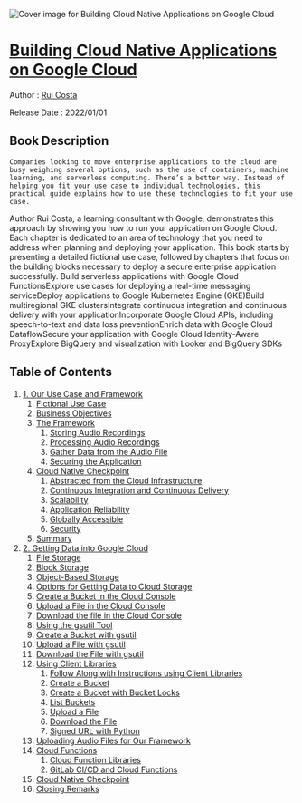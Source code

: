 ![Cover image for Building Cloud Native Applications on Google Cloud](https://imgdetail.ebookreading.net/cover/cover/20200920/EB9781492089025.jpg)

[Building Cloud Native Applications on Google Cloud](https://ebookreading.net/view/book/Building+Cloud+Native+Applications+on+Google+Cloud-EB9781492089025_1.html "Building Cloud Native Applications on Google Cloud")
====================================================================================================================

Author : [Rui Costa](https://ebookreading.net/search/author/Rui+Costa)

Release Date : 2022/01/01

Book Description
-----------------


    
    Companies looking to move enterprise applications to the cloud are busy weighing several options, such as the use of containers, machine learning, and serverless computing. There’s a better way. Instead of helping you fit your use case to individual technologies, this practical guide explains how to use these technologies to fit your use case.
Author Rui Costa, a learning consultant with Google, demonstrates this approach by showing you how to run your application on Google Cloud. Each chapter is dedicated to an area of technology that you need to address when planning and deploying your application. This book starts by presenting a detailed fictional use case, followed by chapters that focus on the building blocks necessary to deploy a secure enterprise application successfully.
Build serverless applications with Google Cloud FunctionsExplore use cases for deploying a real-time messaging serviceDeploy applications to Google Kubernetes Engine (GKE)Build multiregional GKE clustersIntegrate continuous integration and continuous delivery with your applicationIncorporate Google Cloud APIs, including speech-to-text and data loss preventionEnrich data with Google Cloud DataflowSecure your application with Google Cloud Identity-Aware ProxyExplore BigQuery and visualization with Looker and BigQuery SDKs
  

Table of Contents
-----------------

1. [1. Our Use Case and Framework](https://ebookreading.net/view/book/Building+Cloud+Native+Applications+on+Google+Cloud-EB9781492089025_4.html#our_use_case_and_fr)
    1. [Fictional Use Case](https://ebookreading.net/view/book/Building+Cloud+Native+Applications+on+Google+Cloud-EB9781492089025_4.html#fictional_use_case)
    1. [Business Objectives](https://ebookreading.net/view/book/Building+Cloud+Native+Applications+on+Google+Cloud-EB9781492089025_4.html#business_objectives)
    1. [The Framework](https://ebookreading.net/view/book/Building+Cloud+Native+Applications+on+Google+Cloud-EB9781492089025_4.html#the_framework)
        1. [Storing Audio Recordings](https://ebookreading.net/view/book/Building+Cloud+Native+Applications+on+Google+Cloud-EB9781492089025_4.html#storing_audio_recor)
        1. [Processing Audio Recordings](https://ebookreading.net/view/book/Building+Cloud+Native+Applications+on+Google+Cloud-EB9781492089025_4.html#processing_audio_re)
        1. [Gather Data from the Audio File](https://ebookreading.net/view/book/Building+Cloud+Native+Applications+on+Google+Cloud-EB9781492089025_4.html#gather_data_from_th)
        1. [Securing the Application](https://ebookreading.net/view/book/Building+Cloud+Native+Applications+on+Google+Cloud-EB9781492089025_4.html#securing_the_applic)
    1. [Cloud Native Checkpoint](https://ebookreading.net/view/book/Building+Cloud+Native+Applications+on+Google+Cloud-EB9781492089025_4.html#cloud_native_checkp)
        1. [Abstracted from the Cloud Infrastructure](https://ebookreading.net/view/book/Building+Cloud+Native+Applications+on+Google+Cloud-EB9781492089025_4.html#abstracted_from_the)
        1. [Continuous Integration and Continuous Delivery](https://ebookreading.net/view/book/Building+Cloud+Native+Applications+on+Google+Cloud-EB9781492089025_4.html#continuous_integrat)
        1. [Scalability](https://ebookreading.net/view/book/Building+Cloud+Native+Applications+on+Google+Cloud-EB9781492089025_4.html#scalability)
        1. [Application Reliability](https://ebookreading.net/view/book/Building+Cloud+Native+Applications+on+Google+Cloud-EB9781492089025_4.html#application_reliabi)
        1. [Globally Accessible](https://ebookreading.net/view/book/Building+Cloud+Native+Applications+on+Google+Cloud-EB9781492089025_4.html#globally_accessible)
        1. [Security](https://ebookreading.net/view/book/Building+Cloud+Native+Applications+on+Google+Cloud-EB9781492089025_4.html#security_idQyNzEA)
    1. [Summary](https://ebookreading.net/view/book/Building+Cloud+Native+Applications+on+Google+Cloud-EB9781492089025_4.html#summary_idXVykyI)
1. [2. Getting Data into Google Cloud](https://ebookreading.net/view/book/Building+Cloud+Native+Applications+on+Google+Cloud-EB9781492089025_5.html#getting_data_into_g)
    1. [
          File Storage
        ](https://ebookreading.net/view/book/Building+Cloud+Native+Applications+on+Google+Cloud-EB9781492089025_5.html#file_storage)
    1. [
          Block Storage
        ](https://ebookreading.net/view/book/Building+Cloud+Native+Applications+on+Google+Cloud-EB9781492089025_5.html#block_storage)
    1. [
          Object-Based Storage
        ](https://ebookreading.net/view/book/Building+Cloud+Native+Applications+on+Google+Cloud-EB9781492089025_5.html#object_based_storag)
    1. [
          Options for Getting Data to Cloud Storage
        ](https://ebookreading.net/view/book/Building+Cloud+Native+Applications+on+Google+Cloud-EB9781492089025_5.html#options_for_getting)
    1. [Create a Bucket in the Cloud Console](https://ebookreading.net/view/book/Building+Cloud+Native+Applications+on+Google+Cloud-EB9781492089025_5.html#create_a_bucket_in_)
    1. [Upload a File in the Cloud Console](https://ebookreading.net/view/book/Building+Cloud+Native+Applications+on+Google+Cloud-EB9781492089025_5.html#upload_a_file_in_th)
    1. [Download the file in the Cloud Console](https://ebookreading.net/view/book/Building+Cloud+Native+Applications+on+Google+Cloud-EB9781492089025_5.html#download_the_file_i)
    1. [Using the gsutil Tool](https://ebookreading.net/view/book/Building+Cloud+Native+Applications+on+Google+Cloud-EB9781492089025_5.html#using_the_gsutil_to)
    1. [Create a Bucket with gsutil](https://ebookreading.net/view/book/Building+Cloud+Native+Applications+on+Google+Cloud-EB9781492089025_5.html#create_a_bucket_wit)
    1. [Upload a File with gsutil](https://ebookreading.net/view/book/Building+Cloud+Native+Applications+on+Google+Cloud-EB9781492089025_5.html#upload_a_file_with_)
    1. [Download the File with gsutil](https://ebookreading.net/view/book/Building+Cloud+Native+Applications+on+Google+Cloud-EB9781492089025_5.html#download_the_file_w)
    1. [Using Client Libraries](https://ebookreading.net/view/book/Building+Cloud+Native+Applications+on+Google+Cloud-EB9781492089025_5.html#using_client_librar)
        1. [Follow Along with Instructions using Client Libraries](https://ebookreading.net/view/book/Building+Cloud+Native+Applications+on+Google+Cloud-EB9781492089025_5.html#follow_along_with_i)
        1. [Create a Bucket](https://ebookreading.net/view/book/Building+Cloud+Native+Applications+on+Google+Cloud-EB9781492089025_5.html#create_a_bucket)
        1. [Create a Bucket with Bucket Locks](https://ebookreading.net/view/book/Building+Cloud+Native+Applications+on+Google+Cloud-EB9781492089025_5.html#create_a_bucket_wit)
        1. [List Buckets](https://ebookreading.net/view/book/Building+Cloud+Native+Applications+on+Google+Cloud-EB9781492089025_5.html#list_buckets)
        1. [Upload a File](https://ebookreading.net/view/book/Building+Cloud+Native+Applications+on+Google+Cloud-EB9781492089025_5.html#upload_a_file)
        1. [Download the File](https://ebookreading.net/view/book/Building+Cloud+Native+Applications+on+Google+Cloud-EB9781492089025_5.html#download_the_file)
        1. [Signed URL with Python](https://ebookreading.net/view/book/Building+Cloud+Native+Applications+on+Google+Cloud-EB9781492089025_5.html#signed_url_with_pyt)
    1. [
          Uploading Audio Files for Our Framework
        ](https://ebookreading.net/view/book/Building+Cloud+Native+Applications+on+Google+Cloud-EB9781492089025_5.html#uploading_audio_fil)
    1. [Cloud Functions](https://ebookreading.net/view/book/Building+Cloud+Native+Applications+on+Google+Cloud-EB9781492089025_5.html#cloud_functions)
        1. [Cloud Function Libraries](https://ebookreading.net/view/book/Building+Cloud+Native+Applications+on+Google+Cloud-EB9781492089025_5.html#cloud_function_libr)
        1. [GitLab CI/CD and Cloud Functions](https://ebookreading.net/view/book/Building+Cloud+Native+Applications+on+Google+Cloud-EB9781492089025_5.html#gitlab_ci_cd_and_cl)
    1. [
          Cloud Native Checkpoint
        ](https://ebookreading.net/view/book/Building+Cloud+Native+Applications+on+Google+Cloud-EB9781492089025_5.html#cloud_native_checkp)
    1. [
          Closing Remarks
        ](https://ebookreading.net/view/book/Building+Cloud+Native+Applications+on+Google+Cloud-EB9781492089025_5.html#closing_remarks)
